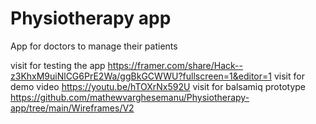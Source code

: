 # Physiotherapy app
 App for doctors to manage their patients


visit for testing the app https://framer.com/share/Hack--z3KhxM9uiNlCG6PrE2Wa/ggBkGCWWU?fullscreen=1&editor=1
visit for demo video https://youtu.be/hTOXrNx592U 
visit for balsamiq prototype https://github.com/mathewvarghesemanu/Physiotherapy-app/tree/main/Wireframes/V2